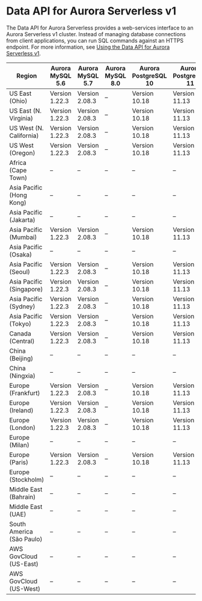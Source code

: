 # Data API for Aurora Serverless v1<a name="Concepts.Aurora_Fea_Regions_DB-eng.Feature.Data_API"></a>

The Data API for Aurora Serverless provides a web\-services interface to an Aurora Serverless v1 cluster\. Instead of managing database connections from client applications, you can run SQL commands against an HTTPS endpoint\. For more information, see [Using the Data API for Aurora Serverless v1](data-api.md)\. 


| Region | Aurora MySQL 5\.6 | Aurora MySQL 5\.7 | Aurora MySQL 8\.0 | Aurora PostgreSQL 10 | Aurora PostgreSQL 11 | 
| --- | --- | --- | --- | --- | --- | 
| US East \(Ohio\) | Version 1\.22\.3 | Version 2\.08\.3 | – | Version 10\.18 | Version 11\.13 | 
| US East \(N\. Virginia\) | Version 1\.22\.3 | Version 2\.08\.3 | – | Version 10\.18 | Version 11\.13 | 
| US West \(N\. California\) | Version 1\.22\.3 | Version 2\.08\.3 | – | Version 10\.18 | Version 11\.13 | 
| US West \(Oregon\) | Version 1\.22\.3 | Version 2\.08\.3 | – | Version 10\.18 | Version 11\.13 | 
| Africa \(Cape Town\) | – | – | – | – | – | 
| Asia Pacific \(Hong Kong\) | – | – | – | – | – | 
| Asia Pacific \(Jakarta\) | – | – | – | – | – | 
| Asia Pacific \(Mumbai\) | Version 1\.22\.3 | Version 2\.08\.3 | – | Version 10\.18 | Version 11\.13 | 
| Asia Pacific \(Osaka\) | – | – | – | – | – | 
| Asia Pacific \(Seoul\) | Version 1\.22\.3 | Version 2\.08\.3 | – | Version 10\.18 | Version 11\.13 | 
| Asia Pacific \(Singapore\) | Version 1\.22\.3 | Version 2\.08\.3 | – | Version 10\.18 | Version 11\.13 | 
| Asia Pacific \(Sydney\) | Version 1\.22\.3 | Version 2\.08\.3 | – | Version 10\.18 | Version 11\.13 | 
| Asia Pacific \(Tokyo\) | Version 1\.22\.3 | Version 2\.08\.3 | – | Version 10\.18 | Version 11\.13 | 
| Canada \(Central\) | Version 1\.22\.3 | Version 2\.08\.3 | – | Version 10\.18 | Version 11\.13 | 
| China \(Beijing\) | – | – | – | – | – | 
| China \(Ningxia\) | – | – | – | – | – | 
| Europe \(Frankfurt\) | Version 1\.22\.3 | Version 2\.08\.3 | – | Version 10\.18 | Version 11\.13 | 
| Europe \(Ireland\) | Version 1\.22\.3 | Version 2\.08\.3 | – | Version 10\.18 | Version 11\.13 | 
| Europe \(London\) | Version 1\.22\.3 | Version 2\.08\.3 | – | Version 10\.18 | Version 11\.13 | 
| Europe \(Milan\) | – | – | – | – | – | 
| Europe \(Paris\) | Version 1\.22\.3 | Version 2\.08\.3 | – | Version 10\.18 | Version 11\.13 | 
| Europe \(Stockholm\) | – | – | – | – | – | 
| Middle East \(Bahrain\) | – | – | – | – | – | 
| Middle East \(UAE\) | – | – | – | – | – | 
| South America \(São Paulo\) | – | – | – | – | – | 
| AWS GovCloud \(US\-East\) | – | – | – | – | – | 
| AWS GovCloud \(US\-West\) | – | – | – | – | – | 